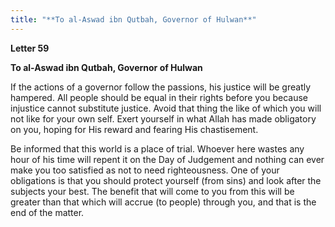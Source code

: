 ```yaml
---
title: "**To al-Aswad ibn Qutbah, Governor of Hulwan**" 
---
```

**Letter 59**

**To al\-Aswad ibn Qutbah, Governor of Hulwan**

If the actions of a governor follow the passions, his justice will be greatly hampered\. All people should be equal in their rights before you because injustice cannot substitute justice\. Avoid that thing the like of which you will not like for your own self\. Exert yourself in what Allah has made obligatory on you, hoping for His reward and fearing His chastisement\.

Be informed that this world is a place of trial\. Whoever here wastes any hour of his time will repent it on the Day of Judgement and nothing can ever make you too satisfied as not to need righteousness\. One of your obligations is that you should protect yourself \(from sins\) and look after the subjects your best\. The benefit that will come to you from this will be greater than that which will accrue \(to people\) through you, and that is the end of the matter\.

